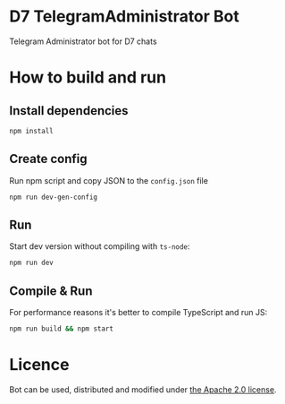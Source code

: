 # D7 TelegramAdministrator Bot
Telegram Administrator bot for D7 chats

# How to build and run

## Install dependencies
```sh
npm install
```

## Create config
Run npm script and copy JSON to the `config.json` file
```sh
npm run dev-gen-config
```

## Run
Start dev version without compiling with `ts-node`:
```sh
npm run dev
```

## Compile & Run
For performance reasons it's better to compile TypeScript and run JS:
```sh
npm run build && npm start
```

# Licence
Bot can be used, distributed and modified under [the Apache 2.0 license](LICENSE).